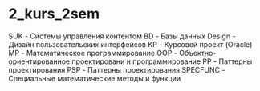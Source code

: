 # 2_kurs_2sem
SUK - Системы управления контентом
BD - Базы данных
Design - Дизайн пользовательских интерфейсов
KP - Курсовой проект (Oracle)
MP - Математическое программирование
OOP - Объектно-ориентированное проектировани и программирование
PP - Паттерны проектирования
PSP - Паттерны проектирования
SPECFUNC - Специальные математические методы и функции
